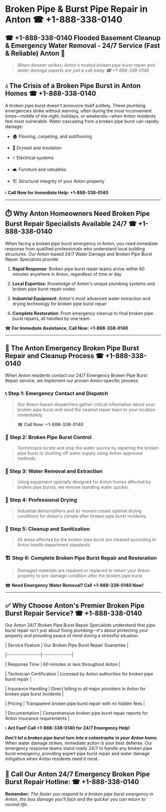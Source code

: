# Broken Pipe & Burst Pipe Repair in Anton ☎ +1-888-338-0140  
## ☎ +1-888-338-0140 Flooded Basement Cleanup & Emergency Water Removal - 24/7 Service (Fast & Reliable) Anton 🚨  

> *When disaster strikes, Anton's trusted broken pipe burst repair and water damage experts are just a call away ☎ +1-888-338-0140*  

## 💧 The Crisis of a Broken Pipe Burst in Anton Homes ☎ +1-888-338-0140  

A broken pipe burst doesn't announce itself politely. These plumbing emergencies strike without warning, often during the most inconvenient times—middle of the night, holidays, or weekends—when Anton residents feel most vulnerable. Water cascading from a broken pipe burst can rapidly damage:  

* 🏠 Flooring, carpeting, and subflooring  
* 🧱 Drywall and insulation  
* ⚡ Electrical systems  
* 🛋️ Furniture and valuables  
* 🏗️ Structural integrity of your Anton property  

📞 **Call Now for Immediate Help: +1-888-338-0140**  

---  

## ⏱️ Why Anton Homeowners Need Broken Pipe Burst Repair Specialists Available 24/7 ☎ +1-888-338-0140  

When facing a broken pipe burst emergency in Anton, you need immediate response from qualified professionals who understand local building structures. Our Anton-based 24/7 Water Damage and Broken Pipe Burst Repair Specialists provide:  

1. **Rapid Response**: Broken pipe burst repair teams arrive within 60 minutes anywhere in Anton, regardless of time or day  
2. **Local Expertise**: Knowledge of Anton's unique plumbing systems and broken pipe burst repair codes  
3. **Industrial Equipment**: Anton's most advanced water extraction and drying technology for broken pipe burst repair  
4. **Complete Restoration**: From emergency cleanup to final broken pipe burst repairs, all handled by one team  

☎ **For Immediate Assistance, Call Now: +1-888-338-0140**  

---  

## 🔧 The Anton Emergency Broken Pipe Burst Repair and Cleanup Process ☎ +1-888-338-0140  

When Anton residents contact our 24/7 Emergency Broken Pipe Burst Repair service, we implement our proven Anton-specific process:  

### 📞 Step 1: Emergency Contact and Dispatch  
> Our Anton-based dispatchers gather critical information about your broken pipe burst and send the nearest repair team to your location immediately.  
> ☎ **Call Now: +1-888-338-0140**  

### 🚿 Step 2: Broken Pipe Burst Control  
> Technicians locate and stop the water source by repairing the broken pipe burst or shutting off water supply using Anton-approved methods.  

### 🌊 Step 3: Water Removal and Extraction  
> Using equipment specially designed for Anton homes affected by broken pipe bursts, we remove standing water quickly.  

### 💨 Step 4: Professional Drying  
> Industrial dehumidifiers and air movers create optimal drying conditions for Anton's climate after broken pipe burst incidents.  

### 🧼 Step 5: Cleanup and Sanitization  
> All areas affected by the broken pipe burst are cleaned according to Anton health department standards.  

### 🏗️ Step 6: Complete Broken Pipe Burst Repair and Restoration  
> Damaged materials are repaired or replaced to return your Anton property to pre-damage condition after the broken pipe burst.  

☎ **Need Emergency Water Removal? Call +1-888-338-0140 Now!**  

---  

## ✅ Why Choose Anton's Premier Broken Pipe Burst Repair Service? ☎ +1-888-338-0140  

Our Anton 24/7 Broken Pipe Burst Repair Specialists understand that pipe burst repair isn't just about fixing plumbing—it's about protecting your property and providing peace of mind during a stressful situation.  

| Service Feature | Our Broken Pipe Burst Repair Guarantee |  
|-----------------|---------------|  
| Response Time | 60 minutes or less throughout Anton |  
| Technician Certification | Licensed by Anton authorities for broken pipe burst repair |  
| Insurance Handling | Direct billing to all major providers in Anton for broken pipe burst incidents |  
| Pricing | Transparent broken pipe burst repair with no hidden fees |  
| Documentation | Comprehensive broken pipe burst repair reports for Anton insurance requirements |  

📞 **Act Fast! Call +1-888-338-0140 for 24/7 Emergency Help!**  

***Don't let a broken pipe burst turn into a catastrophe in your Anton home.*** When water damage strikes, immediate action is your best defense. Our emergency response teams stand ready 24/7 to handle any broken pipe burst emergency, providing expert pipe burst repair and water damage mitigation when Anton residents need it most.  

## 📱 Call Our Anton 24/7 Emergency Broken Pipe Burst Repair Hotline: ☎ +1-888-338-0140  

**Remember**: *The faster you respond to a broken pipe burst emergency in Anton, the less damage you'll face and the quicker you can return to normal life.*
